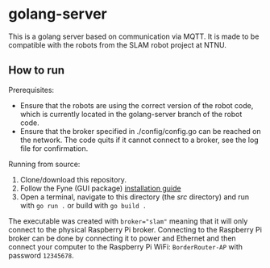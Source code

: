 # golang-server
This is a golang server based on communication via MQTT. It is made to be compatible with the robots from the SLAM robot project at NTNU. 

## How to run
Prerequisites: 
- Ensure that the robots are using the correct version of the robot code, which is currently located in the golang-server branch of the robot code.
- Ensure that the broker specified in ./config/config.go can be reached on the network. The code quits if it cannot connect to a broker, see the log file for confirmation.

Running from source:
1. Clone/download this repository.
1. Follow the Fyne (GUI package) [installation guide](https://developer.fyne.io/started/)
1. Open a terminal, navigate to this directory (the *src* directory) and run with `go run .` or build with `go build .`
   
The executable was created with `broker="slam"` meaning that it will only connect to the physical Raspberry Pi broker. Connecting to the Raspberry Pi broker can be done by connecting it to power and Ethernet and then connect your computer to the Raspberry Pi WiFi: `BorderRouter-AP` with password `12345678`.

